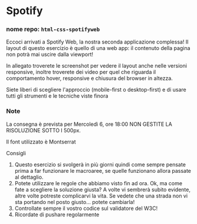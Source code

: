 # Spotify
### nome repo: `html-css-spotifyweb`

Eccoci arrivati a Spotify Web, la nostra seconda applicazione complessa! Il layout di questo esercizio è quello di una web app: il contenuto della pagina non potrà mai uscire dalla viewport! 

In allegato troverete le screenshot per vedere il layout anche nelle versioni responsive, inoltre troverete dei video per quel che riguarda il comportamento hover, responsive e chiusura del browser in altezza.

Siete liberi di scegliere l'approccio (mobile-first o desktop-first) e di usare tutti gli strumenti e le tecniche viste finora

### Note
La consegna è prevista per Mercoledì 6, ore 18:00
NON GESTITE LA RISOLUZIONE SOTTO I 500px.

Il font utilizzato è Montserrat

Consigli
1. Questo esercizio si svolgerà in più giorni quindi come sempre pensate prima a far funzionare le macroaree, se quelle funzionano allora passate al dettaglio.
2. Potete utilizzare le regole che abbiamo visto fin ad ora. Ok, ma come fate a scegliere la soluzione giusta? A volte vi sembrerà subito evidente, altre volte potreste complicarvi la vita. Se vedete che una strada non vi sta portando nel posto giusto... potete cambiarla!
3. Controllate sempre il vostro codice sul validatore del W3C!
4. Ricordate di pushare regolarmente